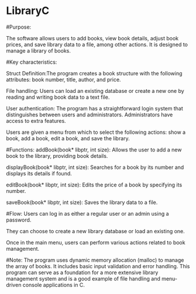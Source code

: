 # LibraryC

#Purpose:

The software allows users to add books, view book details, adjust book prices, and save library data to a file, among other actions. It is designed to manage a library of books.



#Key characteristics:

Struct Definition:The program creates a book structure with the following attributes: book number, title, author, and price.

File handling: Users can load an existing database or create a new one by reading and writing book data to a text file.

User authentication: The program has a straightforward login system that distinguishes between users and administrators. Administrators have access to extra features.

Users are given a menu from which to select the following actions: show a book, add a book, edit a book, and save the library.



#Functions:
addBook(book* libptr, int size): Allows the user to add a new book to the library, providing book details.

displayBook(book* libptr, int size): Searches for a book by its number and displays its details if found.

editBook(book* libptr, int size): Edits the price of a book by specifying its number.

saveBook(book* libptr, int size): Saves the library data to a file.




#Flow:
Users can log in as either a regular user or an admin using a password.

They can choose to create a new library database or load an existing one.

Once in the main menu, users can perform various actions related to book management.



#Note:
The program uses dynamic memory allocation (malloc) to manage the array of books.
It includes basic input validation and error handling.
This program can serve as a foundation for a more extensive library management system and is a good example of file handling and menu-driven console applications in C.
